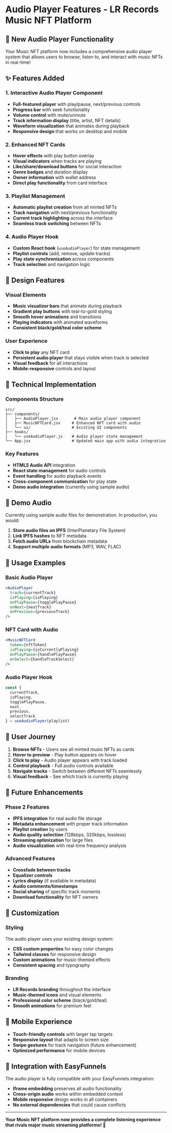 # Audio Player Features - LR Records Music NFT Platform

## 🎵 New Audio Player Functionality

Your Music NFT platform now includes a comprehensive audio player system that allows users to browse, listen to, and interact with music NFTs in real-time!

## ✨ Features Added

### 1. **Interactive Audio Player Component**
- **Full-featured player** with play/pause, next/previous controls
- **Progress bar** with seek functionality
- **Volume control** with mute/unmute
- **Track information display** (title, artist, NFT details)
- **Waveform visualization** that animates during playback
- **Responsive design** that works on desktop and mobile

### 2. **Enhanced NFT Cards**
- **Hover effects** with play button overlay
- **Visual indicators** when tracks are playing
- **Like/share/download buttons** for social interaction
- **Genre badges** and duration display
- **Owner information** with wallet address
- **Direct play functionality** from card interface

### 3. **Playlist Management**
- **Automatic playlist creation** from all minted NFTs
- **Track navigation** with next/previous functionality
- **Current track highlighting** across the interface
- **Seamless track switching** between NFTs

### 4. **Audio Player Hook**
- **Custom React hook** (`useAudioPlayer`) for state management
- **Playlist controls** (add, remove, update tracks)
- **Play state synchronization** across components
- **Track selection** and navigation logic

## 🎨 Design Features

### Visual Elements
- **Music visualizer bars** that animate during playback
- **Gradient play buttons** with teal-to-gold styling
- **Smooth hover animations** and transitions
- **Playing indicators** with animated waveforms
- **Consistent black/gold/teal color scheme**

### User Experience
- **Click to play** any NFT card
- **Persistent audio player** that stays visible when track is selected
- **Visual feedback** for all interactions
- **Mobile-responsive** controls and layout

## 🔧 Technical Implementation

### Components Structure
```
src/
├── components/
│   ├── AudioPlayer.jsx       # Main audio player component
│   ├── MusicNFTCard.jsx     # Enhanced NFT card with audio
│   └── ui/                  # Existing UI components
├── hooks/
│   └── useAudioPlayer.js    # Audio player state management
└── App.jsx                  # Updated main app with audio integration
```

### Key Features
- **HTML5 Audio API** integration
- **React state management** for audio controls
- **Event handling** for audio playback events
- **Cross-component communication** for play state
- **Demo audio integration** (currently using sample audio)

## 🎯 Demo Audio

Currently using sample audio files for demonstration. In production, you would:

1. **Store audio files on IPFS** (InterPlanetary File System)
2. **Link IPFS hashes** to NFT metadata
3. **Fetch audio URLs** from blockchain metadata
4. **Support multiple audio formats** (MP3, WAV, FLAC)

## 🚀 Usage Examples

### Basic Audio Player
```jsx
<AudioPlayer
  track={currentTrack}
  isPlaying={isPlaying}
  onPlayPause={togglePlayPause}
  onNext={nextTrack}
  onPrevious={previousTrack}
/>
```

### NFT Card with Audio
```jsx
<MusicNFTCard
  token={nftToken}
  isPlaying={isCurrentlyPlaying}
  onPlayPause={handlePlayPause}
  onSelect={handleTrackSelect}
/>
```

### Audio Player Hook
```jsx
const {
  currentTrack,
  isPlaying,
  togglePlayPause,
  next,
  previous,
  selectTrack
} = useAudioPlayer(playlist)
```

## 🎵 User Journey

1. **Browse NFTs** - Users see all minted music NFTs as cards
2. **Hover to preview** - Play button appears on hover
3. **Click to play** - Audio player appears with track loaded
4. **Control playback** - Full audio controls available
5. **Navigate tracks** - Switch between different NFTs seamlessly
6. **Visual feedback** - See which track is currently playing

## 🔮 Future Enhancements

### Phase 2 Features
- **IPFS integration** for real audio file storage
- **Metadata enhancement** with proper track information
- **Playlist creation** by users
- **Audio quality selection** (128kbps, 320kbps, lossless)
- **Streaming optimization** for large files
- **Audio visualization** with real-time frequency analysis

### Advanced Features
- **Crossfade between tracks**
- **Equalizer controls**
- **Lyrics display** (if available in metadata)
- **Audio comments/timestamps**
- **Social sharing** of specific track moments
- **Download functionality** for NFT owners

## 🎨 Customization

### Styling
The audio player uses your existing design system:
- **CSS custom properties** for easy color changes
- **Tailwind classes** for responsive design
- **Custom animations** for music-themed effects
- **Consistent spacing** and typography

### Branding
- **LR Records branding** throughout the interface
- **Music-themed icons** and visual elements
- **Professional color scheme** (black/gold/teal)
- **Smooth animations** for premium feel

## 📱 Mobile Experience

- **Touch-friendly controls** with larger tap targets
- **Responsive layout** that adapts to screen size
- **Swipe gestures** for track navigation (future enhancement)
- **Optimized performance** for mobile devices

## 🎯 Integration with EasyFunnels

The audio player is fully compatible with your EasyFunnels integration:

- **Iframe embedding** preserves all audio functionality
- **Cross-origin audio** works within embedded context
- **Mobile responsive** design works in all containers
- **No external dependencies** that could cause conflicts

---

**Your Music NFT platform now provides a complete listening experience that rivals major music streaming platforms! 🎵**

